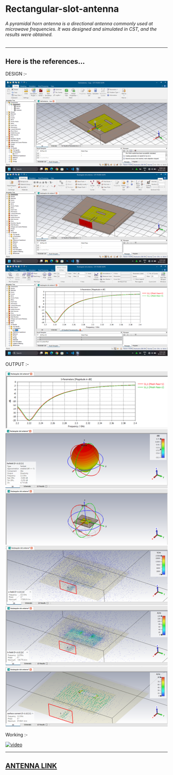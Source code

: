 # Rectangular-slot-antenna
###### A pyramidal horn antenna is a directional antenna commonly used at microwave frequencies. It was designed and simulated in CST, and the results were obtained.
---
## Here is the references...

DESIGN :-

<img src=https://github.com/lingeshkumarkamaraj/Rectangular-slot-antenna/blob/main/1.png> 
<img src=https://github.com/lingeshkumarkamaraj/Rectangular-slot-antenna/blob/main/2.png> 
<img src=https://github.com/lingeshkumarkamaraj/Rectangular-slot-antenna/blob/main/3.png> 

OUTPUT :-

![S11](https://github.com/lingeshkumarkamaraj/Rectangular-slot-antenna/blob/main/4.png)
![farfield](https://github.com/lingeshkumarkamaraj/Rectangular-slot-antenna/blob/main/8.png)
![farfield](https://github.com/lingeshkumarkamaraj/Rectangular-slot-antenna/blob/main/9.png)
![e-field](https://github.com/lingeshkumarkamaraj/Rectangular-slot-antenna/blob/main/5.png)
![h-field](https://github.com/lingeshkumarkamaraj/Rectangular-slot-antenna/blob/main/6.png)
![surface-current](https://github.com/lingeshkumarkamaraj/Rectangular-slot-antenna/blob/main/7.png)

Working :- 

[<img width="300" height="300" src="https://img.icons8.com/color/96/start.png" alt="video"/>](https://youtu.be/YDHVGBmw_7o?si=iLAFEf-sZ2uFeMhc)


---
[ANTENNA LINK](https://github.com/lingeshkumarkamaraj/Rectangular-slot-antenna/blob/main/Rectangular%20slot%20antenna.cst)
---
